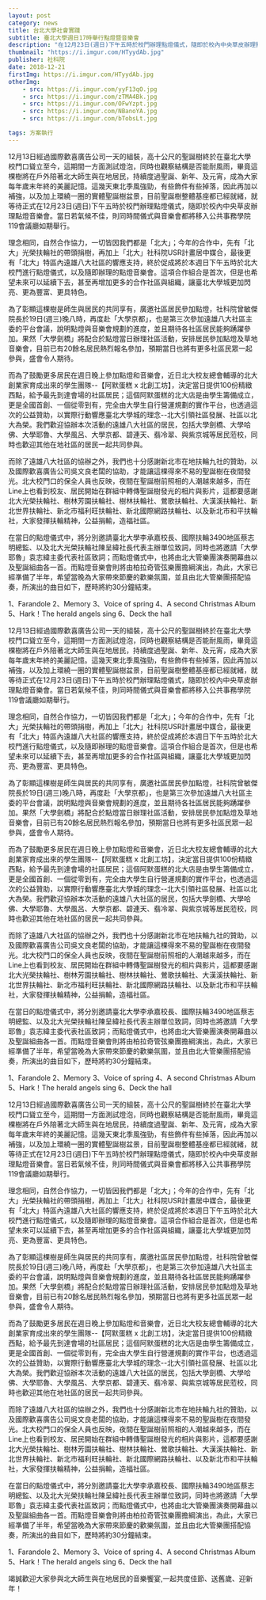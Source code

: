 ```yaml
---
layout: post
category: news
title: 台北大學社會實踐
subtitle: 臺北大學週日17時舉行點燈暨音樂會
description: "在12月23日(週日)下午五時於校門辦理點燈儀式，隨即於校內中央草皮辦理點燈音樂會。當日若氣候不佳，則同時間儀式與音樂會都將移入公共事務學院119會議廳如期舉行。..."
thumbnail: "https://i.imgur.com/HTyydAb.jpg"
publisher: 社科院
date: 2018-12-21
firstImg: https://i.imgur.com/HTyydAb.jpg
otherImg:
    - src: https://i.imgur.com/yyF13qO.jpg
    - src: https://i.imgur.com/zTMA4Bk.jpg
    - src: https://i.imgur.com/OFwYzpt.jpg
    - src: https://i.imgur.com/NBanoYA.jpg
    - src: https://i.imgur.com/bTobsLt.jpg

tags: 方案執行
---
```


12月13日經過國際歡喜廣告公司一天的組裝，高十公尺的聖誕樹終於在臺北大學校門口聳立至今，這期間一方面測試燈泡，同時也觀察結構是否能耐風雨，畢竟這棵樹將在戶外陪著北大師生與在地居民，持續度過聖誕、新年、及元宵，成為大家每年歲末年終的美麗記憶。這幾天東北季風強勁，有些飾件有些掉落，因此再加以補強，以及加上環繞一圈的實體聖誕樹盆景，目前聖誕樹整體基座都已經就緒，就等待正式在12月23日(週日)下午五時於校門辦理點燈儀式，隨即於校內中央草皮辦理點燈音樂會。當日若氣候不佳，則同時間儀式與音樂會都將移入公共事務學院119會議廳如期舉行。

理念相同，自然合作協力，一切皆因我們都是「北大」；今年的合作中，先有「北大」光榮扶輪社的帶頭捐樹，再加上「北大」社科院USR計畫居中媒合，最後更有「北大」特區內遠雄八大社區的響應支持，終於促成將於本週日下午五時於北大校門進行點燈儀式，以及隨即辦理的點燈音樂會。這項合作組合是首次，但是也希望未來可以延續下去，甚至再增加更多的合作社區與組織，讓臺北大學城更加閃亮、更為豐富、更具特色。

為了彰顯這棵樹是師生與居民的共同享有，廣邀社區居民參加點燈，社科院曾敏傑院長於19日(週三)晚八時，再度赴「大學京都」，也是第三次參加遠雄八大社區主委的平台會議，說明點燈與音樂會規劃的進度，並且期待各社區居民能夠踴躍參加。果然「大學劍橋」將配合於點燈當日辦理社區活動，安排居民參加點燈及草地音樂會，目前已有20餘名居民熱烈報名參加，預期當日也將有更多社區民眾一起參與，盛會令人期待。

而為了鼓勵更多居民在週日晚上參加點燈和音樂會，近日北大校友總會輔導的北大創業家育成出來的學生團隊--【阿默蛋糕 x 北創工坊】，決定當日提供100份精緻西點，給予最先到達會場的社區居民；這個阿默蛋糕的北大店是由學生籌備成立，更是全國首創、一個從零到有，完全由大學生自行營運規劃的實作平台，也透過這次的公益贊助，以實際行動響應臺北大學城的理念--北大引領社區發展、社區以北大為榮。我們歡迎協辦本次活動的遠雄八大社區的居民，包括大學劍橋、大學哈佛、大學耶魯、大學風呂、大學京都、碧連天、翡冷翠、與紫京城等居民蒞校，同時也歡迎其他在地社區的居民一起共同參與。

而除了遠雄八大社區的協辦之外，我們也十分感謝新北市在地扶輪九社的贊助，以及國際歡喜廣告公司吳文良老闆的協助，才能讓這棵得來不易的聖誕樹在夜間發光。北大校門口的保全人員也反映，夜間在聖誕樹前照相的人潮越來越多，而在Line上也看到校友、居民開始在群組中轉傳聖誕樹發光的相片與影片，這都要感謝北大光榮扶輪社、樹林芳園扶輪社、樹林扶輪社、鶯歌扶輪社、大漢溪扶輪社、新北世界扶輪社、新北市福利旺扶輪社、新北國際網路扶輪社、以及新北市和平扶輪社，大家發揮扶輪精神，公益捐輸，造福社區。

在當日的點燈儀式中，將分別邀請臺北大學李承嘉校長、國際扶輪3490地區蔡志明總監、以及北大光榮扶輪社陳呈緯社長代表主辦單位致詞，同時也將邀請「大學耶魯」袁志緯主委代表社區致詞；而點燈儀式中，也將由北大管樂團演奏開幕曲以及聖誕組曲各一首。而點燈音樂會則將由柏拉奇管弦樂團擔綱演出，為此，大家已經準備了半年，希望當晚為大家帶來節慶的歡樂氛圍，並且由北大管樂團搭配協奏，所演出的曲目如下，歷時將約30分鐘結束。

1、Farandole
2、Memory
3、Voice of spring
4、A second Christmas Album
5、Hark！The herald angels sing
6、Deck the hall

12月13日經過國際歡喜廣告公司一天的組裝，高十公尺的聖誕樹終於在臺北大學校門口聳立至今，這期間一方面測試燈泡，同時也觀察結構是否能耐風雨，畢竟這棵樹將在戶外陪著北大師生與在地居民，持續度過聖誕、新年、及元宵，成為大家每年歲末年終的美麗記憶。這幾天東北季風強勁，有些飾件有些掉落，因此再加以補強，以及加上環繞一圈的實體聖誕樹盆景，目前聖誕樹整體基座都已經就緒，就等待正式在12月23日(週日)下午五時於校門辦理點燈儀式，隨即於校內中央草皮辦理點燈音樂會。當日若氣候不佳，則同時間儀式與音樂會都將移入公共事務學院119會議廳如期舉行。

理念相同，自然合作協力，一切皆因我們都是「北大」；今年的合作中，先有「北大」光榮扶輪社的帶頭捐樹，再加上「北大」社科院USR計畫居中媒合，最後更有「北大」特區內遠雄八大社區的響應支持，終於促成將於本週日下午五時於北大校門進行點燈儀式，以及隨即辦理的點燈音樂會。這項合作組合是首次，但是也希望未來可以延續下去，甚至再增加更多的合作社區與組織，讓臺北大學城更加閃亮、更為豐富、更具特色。

為了彰顯這棵樹是師生與居民的共同享有，廣邀社區居民參加點燈，社科院曾敏傑院長於19日(週三)晚八時，再度赴「大學京都」，也是第三次參加遠雄八大社區主委的平台會議，說明點燈與音樂會規劃的進度，並且期待各社區居民能夠踴躍參加。果然「大學劍橋」將配合於點燈當日辦理社區活動，安排居民參加點燈及草地音樂會，目前已有20餘名居民熱烈報名參加，預期當日也將有更多社區民眾一起參與，盛會令人期待。

而為了鼓勵更多居民在週日晚上參加點燈和音樂會，近日北大校友總會輔導的北大創業家育成出來的學生團隊--【阿默蛋糕 x 北創工坊】，決定當日提供100份精緻西點，給予最先到達會場的社區居民；這個阿默蛋糕的北大店是由學生籌備成立，更是全國首創、一個從零到有，完全由大學生自行營運規劃的實作平台，也透過這次的公益贊助，以實際行動響應臺北大學城的理念--北大引領社區發展、社區以北大為榮。我們歡迎協辦本次活動的遠雄八大社區的居民，包括大學劍橋、大學哈佛、大學耶魯、大學風呂、大學京都、碧連天、翡冷翠、與紫京城等居民蒞校，同時也歡迎其他在地社區的居民一起共同參與。

而除了遠雄八大社區的協辦之外，我們也十分感謝新北市在地扶輪九社的贊助，以及國際歡喜廣告公司吳文良老闆的協助，才能讓這棵得來不易的聖誕樹在夜間發光。北大校門口的保全人員也反映，夜間在聖誕樹前照相的人潮越來越多，而在Line上也看到校友、居民開始在群組中轉傳聖誕樹發光的相片與影片，這都要感謝北大光榮扶輪社、樹林芳園扶輪社、樹林扶輪社、鶯歌扶輪社、大漢溪扶輪社、新北世界扶輪社、新北市福利旺扶輪社、新北國際網路扶輪社、以及新北市和平扶輪社，大家發揮扶輪精神，公益捐輸，造福社區。

在當日的點燈儀式中，將分別邀請臺北大學李承嘉校長、國際扶輪3490地區蔡志明總監、以及北大光榮扶輪社陳呈緯社長代表主辦單位致詞，同時也將邀請「大學耶魯」袁志緯主委代表社區致詞；而點燈儀式中，也將由北大管樂團演奏開幕曲以及聖誕組曲各一首。而點燈音樂會則將由柏拉奇管弦樂團擔綱演出，為此，大家已經準備了半年，希望當晚為大家帶來節慶的歡樂氛圍，並且由北大管樂團搭配協奏，所演出的曲目如下，歷時將約30分鐘結束。

1、Farandole
2、Memory
3、Voice of spring
4、A second Christmas Album
5、Hark！The herald angels sing
6、Deck the hall

12月13日經過國際歡喜廣告公司一天的組裝，高十公尺的聖誕樹終於在臺北大學校門口聳立至今，這期間一方面測試燈泡，同時也觀察結構是否能耐風雨，畢竟這棵樹將在戶外陪著北大師生與在地居民，持續度過聖誕、新年、及元宵，成為大家每年歲末年終的美麗記憶。這幾天東北季風強勁，有些飾件有些掉落，因此再加以補強，以及加上環繞一圈的實體聖誕樹盆景，目前聖誕樹整體基座都已經就緒，就等待正式在12月23日(週日)下午五時於校門辦理點燈儀式，隨即於校內中央草皮辦理點燈音樂會。當日若氣候不佳，則同時間儀式與音樂會都將移入公共事務學院119會議廳如期舉行。

理念相同，自然合作協力，一切皆因我們都是「北大」；今年的合作中，先有「北大」光榮扶輪社的帶頭捐樹，再加上「北大」社科院USR計畫居中媒合，最後更有「北大」特區內遠雄八大社區的響應支持，終於促成將於本週日下午五時於北大校門進行點燈儀式，以及隨即辦理的點燈音樂會。這項合作組合是首次，但是也希望未來可以延續下去，甚至再增加更多的合作社區與組織，讓臺北大學城更加閃亮、更為豐富、更具特色。

為了彰顯這棵樹是師生與居民的共同享有，廣邀社區居民參加點燈，社科院曾敏傑院長於19日(週三)晚八時，再度赴「大學京都」，也是第三次參加遠雄八大社區主委的平台會議，說明點燈與音樂會規劃的進度，並且期待各社區居民能夠踴躍參加。果然「大學劍橋」將配合於點燈當日辦理社區活動，安排居民參加點燈及草地音樂會，目前已有20餘名居民熱烈報名參加，預期當日也將有更多社區民眾一起參與，盛會令人期待。

而為了鼓勵更多居民在週日晚上參加點燈和音樂會，近日北大校友總會輔導的北大創業家育成出來的學生團隊--【阿默蛋糕 x 北創工坊】，決定當日提供100份精緻西點，給予最先到達會場的社區居民；這個阿默蛋糕的北大店是由學生籌備成立，更是全國首創、一個從零到有，完全由大學生自行營運規劃的實作平台，也透過這次的公益贊助，以實際行動響應臺北大學城的理念--北大引領社區發展、社區以北大為榮。我們歡迎協辦本次活動的遠雄八大社區的居民，包括大學劍橋、大學哈佛、大學耶魯、大學風呂、大學京都、碧連天、翡冷翠、與紫京城等居民蒞校，同時也歡迎其他在地社區的居民一起共同參與。

而除了遠雄八大社區的協辦之外，我們也十分感謝新北市在地扶輪九社的贊助，以及國際歡喜廣告公司吳文良老闆的協助，才能讓這棵得來不易的聖誕樹在夜間發光。北大校門口的保全人員也反映，夜間在聖誕樹前照相的人潮越來越多，而在Line上也看到校友、居民開始在群組中轉傳聖誕樹發光的相片與影片，這都要感謝北大光榮扶輪社、樹林芳園扶輪社、樹林扶輪社、鶯歌扶輪社、大漢溪扶輪社、新北世界扶輪社、新北市福利旺扶輪社、新北國際網路扶輪社、以及新北市和平扶輪社，大家發揮扶輪精神，公益捐輸，造福社區。

在當日的點燈儀式中，將分別邀請臺北大學李承嘉校長、國際扶輪3490地區蔡志明總監、以及北大光榮扶輪社陳呈緯社長代表主辦單位致詞，同時也將邀請「大學耶魯」袁志緯主委代表社區致詞；而點燈儀式中，也將由北大管樂團演奏開幕曲以及聖誕組曲各一首。而點燈音樂會則將由柏拉奇管弦樂團擔綱演出，為此，大家已經準備了半年，希望當晚為大家帶來節慶的歡樂氛圍，並且由北大管樂團搭配協奏，所演出的曲目如下，歷時將約30分鐘結束。

1、Farandole 
2、Memory
3、Voice of spring
4、A second Christmas Album
5、Hark！The herald angels sing
6、Deck the hall

竭誠歡迎大家參與北大師生與在地居民的音樂饗宴,一起共度佳節、送舊歲、迎新年！
